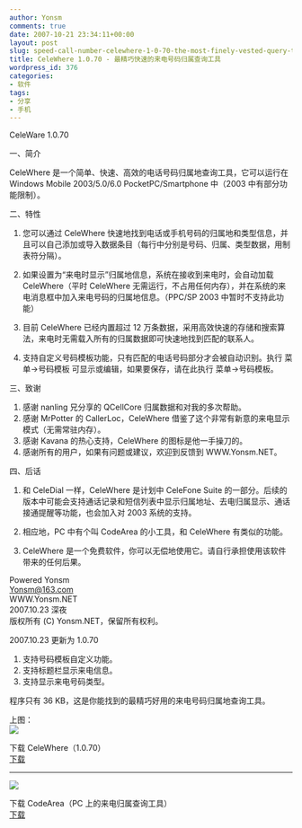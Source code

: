 ```yaml
---
author: Yonsm
comments: true
date: 2007-10-21 23:34:11+00:00
layout: post
slug: speed-call-number-celewhere-1-0-70-the-most-finely-vested-query-tool
title: CeleWhere 1.0.70 - 最精巧快速的来电号码归属查询工具
wordpress_id: 376
categories:
- 软件
tags:
- 分享
- 手机
---
```


CeleWare 1.0.70  
  
一、简介  
  
CeleWhere 是一个简单、快速、高效的电话号码归属地查询工具，它可以运行在 Windows Mobile 2003/5.0/6.0 PocketPC/Smartphone 中（2003 中有部分功能限制）。  
  
  
二、特性  
  
1. 您可以通过 CeleWhere 快速地找到电话或手机号码的归属地和类型信息，并且可以自己添加或导入数据条目（每行中分别是号码、归属、类型数据，用制表符分隔）。  
  
2. 如果设置为“来电时显示”归属地信息，系统在接收到来电时，会自动加载 CeleWhere（平时 CeleWhere 无需运行，不占用任何内存），并在系统的来电消息框中加入来电号码的归属地信息。（PPC/SP 2003 中暂时不支持此功能）<!-- more -->  
  
3. 目前 CeleWhere 已经内置超过 12 万条数据，采用高效快速的存储和搜索算法，来电时无需载入所有的归属数据即可快速地找到匹配的联系人。  
  
4. 支持自定义号码模板功能，只有匹配的电话号码部分才会被自动识别。执行 菜单->号码模板 可显示或编辑，如果要保存，请在此执行 菜单->号码模板。  
  
三、致谢  
  
1. 感谢 nanling 兄分享的 QCellCore 归属数据和对我的多次帮助。  
2. 感谢 MrPotter 的 CallerLoc，CeleWhere 借鉴了这个非常有新意的来电显示模式（无需常驻内存）。  
3. 感谢 Kavana 的热心支持，CeleWhere 的图标是他一手操刀的。  
4. 感谢所有的用户，如果有问题或建议，欢迎到反馈到 WWW.Yonsm.NET。  
  
  
四、后话  
  
1. 和 CeleDial 一样，CeleWhere 是计划中 CeleFone Suite 的一部分。后续的版本中可能会支持通话记录和短信列表中显示归属地址、去电归属显示、通话接通提醒等功能，也会加入对 2003 系统的支持。  
  
2. 相应地，PC 中有个叫 CodeArea 的小工具，和 CeleWhere 有类似的功能。  
  
3. CeleWhere 是一个免费软件，你可以无偿地使用它。请自行承担使用该软件带来的任何后果。  
  
  
Powered Yonsm  
Yonsm@163.com  
WWW.Yonsm.NET  
2007.10.23 深夜  
版权所有 (C) Yonsm.NET，保留所有权利。  
  
  
  
  
2007.10.23 更新为 1.0.70  
1. 支持号码模板自定义功能。  
2. 支持标题栏显示来电信息。  
3. 支持显示来电号码类型。  
  
  
程序只有 36 KB，这是你能找到的最精巧好用的来电号码归属地查询工具。  
  
  
上图：  
[![](attachment/CeleWhere.png)](attachment/CeleWhere.png)  
  
下载 CeleWhere（1.0.70）  
[下载](/asserts/CeleWhere.zip)  
  


* * *

  
  
[![](attachment/CodeArea.png)](attachment/CodeArea.png)  
  
下载 CodeArea（PC 上的来电归属查询工具）  
[下载](/asserts/CodeArea.zip)  

